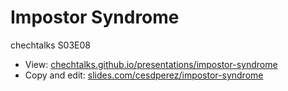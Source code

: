 # Impostor Syndrome

chechtalks S03E08

- View: [chechtalks.github.io/presentations/impostor-syndrome](https://chechtalks.github.io/presentations/impostor-syndrome)
- Copy and edit: [slides.com/cesdperez/impostor-syndrome](https://slides.com/cesdperez/impostor-syndrome)
